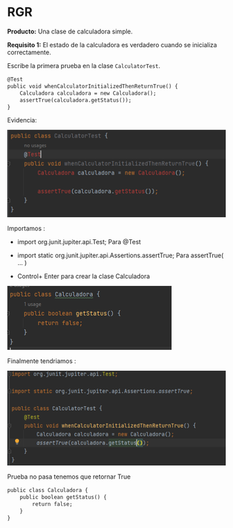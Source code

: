 # RGR
**Producto:** Una clase de calculadora simple. 

**Requisito 1:** El estado de la calculadora es verdadero cuando se inicializa correctamente. 

Escribe la primera prueba en la clase `CalculatorTest`.

```
@Test
public void whenCalculatorInitializedThenReturnTrue() {
	Calculadora calculadora = new Calculadora();   	 
	assertTrue(calculadora.getStatus());
}
``` 
Evidencia:

![Captura1](./Imagenes/Captura1.PNG)

Importamos : 

- import org.junit.jupiter.api.Test; Para @Test

- import static org.junit.jupiter.api.Assertions.assertTrue; Para assertTrue( ... )

- Control+ Enter para crear  la clase Calculadora

![Captura1](./Imagenes/Captura2.PNG)

Finalmente tendriamos  :

![Captura1](./Imagenes/Captura3.PNG)

Prueba no pasa tenemos que retornar True

```
public class Calculadora {
    public boolean getStatus() {
        return false;
    }
}
``` 
